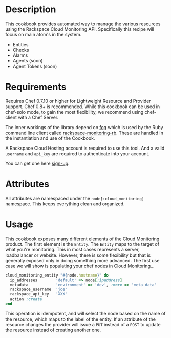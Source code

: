 Description
===========

This cookbook provides automated way to manage the various resources using the Rackspace Cloud Monitoring API.
Specifically this recipe will focus on main atom's in the system.

* Entities
* Checks
* Alarms
* Agents (soon)
* Agent Tokens (soon)


Requirements
============

Requires Chef 0.7.10 or higher for Lightweight Resource and Provider support. Chef 0.8+ is recommended. While this
cookbook can be used in chef-solo mode, to gain the most flexibility, we recommend using chef-client with a Chef Server.

The inner workings of the library depend on [fog](https://github.com/fog/fog) which is used by the Ruby command line
client called [rackspace-monitoring-rb](https://github.com/racker/rackspace-monitoring-rb).  These are handled in the
instantiation and use of the Cookbook.

A Rackspace Cloud Hosting account is required to use this tool.  And a valid `username` and `api_key` are required to
authenticate into your account.

You can get one here [sign-up](https://cart.rackspace.com/cloud/?cp_id=cloud_monitoring).


Attributes
==========

All attributes are namespaced under the `node[:cloud_monitoring]` namespace.  This keeps everything clean and organized.

Usage
=====

This cookbook exposes many different elements of the Cloud Monitoring product.  The first element is the `Entity`.  The
`Entity` maps to the target of what you're monitoring.  This in most cases represents a server, loadbalancer or website.
However, there is some flexibility but that is generally exposed only in doing something more advanced.  The first use
case we will show is populating your chef nodes in Cloud Monitoring...

```ruby
cloud_monitoring_entity "#{node.hostname}" do
  ip_addresses        'default' => node[:ipaddress]
  metadata            'environment' => 'dev', :more => 'meta data'
  rackspace_username  'joe'
  rackspace_api_key   'XXX'
  action :create
end
```

This operation is idempotent, and will select the node based on the name of the resource, which maps to the label of the
entity.  If an attribute of the resource changes the provider will issue a `PUT` instead of a `POST` to update the
resource instead of creating another one.
